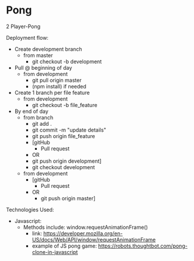# Pong
2 Player-Pong


Deployment flow:

- Create development branch
  - from master
    - git checkout -b development
- Pull @ beginning of day
  - from development
    - git pull origin master
    - (npm install) if needed
- Create 1 branch per file feature
  - from development
    - git checkout -b file_feature
- By end of day
  - from branch
    - git add .
    - git commit -m "update details"
    - git push origin file_feature
    - [gitHub
      - Pull request
    - OR
    - git push origin development]
    - git checkout development
  - from development
    - [gitHub
      - Pull request
    - OR
      - git push origin master]


Technologies Used:

  - Javascript:
    - Methods include: window.requestAnimationFrame()
      - link: https://developer.mozilla.org/en-US/docs/Web/API/window/requestAnimationFrame
      - example of JS pong game: https://robots.thoughtbot.com/pong-clone-in-javascript
